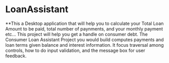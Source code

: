 # LoanAssistant
**This a Desktop application that will help you to calculate your Total Loan Amount to be paid, total number of paynments, and your monthly payment etc...
This project will help you get a handle on consumer debt. The Consumer Loan Assistant Project you would build computes payments and loan terms given balance and interest information. It focus traversal among controls, how to do input validation, and the message box for user feedback.


